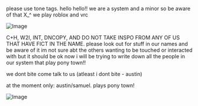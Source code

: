 
please use tone tags.
hello hello!! we are a system and a minor so be aware of that X_^ we play roblox and vrc


![Image](https://github.com/user-attachments/assets/e2ea9c65-25f7-4b09-941e-369a2861e90a)


C+H, W2I, INT, DNCOPY, AND DO NOT TAKE INSPO FROM ANY OF US THAT HAVE FICT IN THE NAME.
please look out for stuff in our names and be aware of it im not sure abt the others wanting to be touched or interacted with but it should be ok now i will be trying to write down all the people in our system that play pony town!!

we dont bite come talk to us (atleast i dont bite - austin)

at the moment only: austin/samuel. plays pony town!


![Image](https://github.com/user-attachments/assets/9a3a92f4-2620-4329-99a1-7605bd71bd1e)

<!--
**nikobuildbricks/nikobuildbricks** is a ✨ _special_ ✨ repository because its `README.md` (this file) appears on your GitHub profile.

